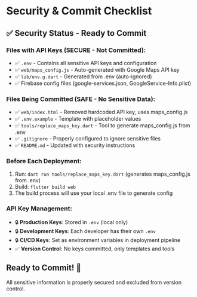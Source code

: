 # Security & Commit Checklist

## ✅ Security Status - Ready to Commit

### Files with API Keys (SECURE - Not Committed):

- ✅ `.env` - Contains all sensitive API keys and configuration
- ✅ `web/maps_config.js` - Auto-generated with Google Maps API key
- ✅ `lib/env.g.dart` - Generated from .env (auto-ignored)
- ✅ Firebase config files (google-services.json, GoogleService-Info.plist)

### Files Being Committed (SAFE - No Sensitive Data):

- ✅ `web/index.html` - Removed hardcoded API key, uses maps_config.js
- ✅ `.env.example` - Template with placeholder values
- ✅ `tools/replace_maps_key.dart` - Tool to generate maps_config.js from .env
- ✅ `.gitignore` - Properly configured to ignore sensitive files
- ✅ `README.md` - Updated with security instructions

### Before Each Deployment:

1. Run: `dart run tools/replace_maps_key.dart` (generates maps_config.js from .env)
2. Build: `flutter build web`
3. The build process will use your local .env file to generate config

### API Key Management:

- 🔒 **Production Keys**: Stored in `.env` (local only)
- 🔒 **Development Keys**: Each developer has their own `.env`
- 🔒 **CI/CD Keys**: Set as environment variables in deployment pipeline
- ✅ **Version Control**: No keys committed, only templates and tools

## Ready to Commit! 🚀

All sensitive information is properly secured and excluded from version control.
